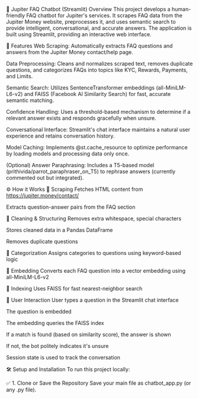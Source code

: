 🚀 Jupiter FAQ Chatbot (Streamlit) Overview
This project develops a human-friendly FAQ chatbot for Jupiter's services. It scrapes FAQ data from the Jupiter Money website, preprocesses it, and uses semantic search to provide intelligent, conversational, and accurate answers. The application is built using Streamlit, providing an interactive web interface.

🌟 Features
Web Scraping: Automatically extracts FAQ questions and answers from the Jupiter Money contact/help page.

Data Preprocessing: Cleans and normalizes scraped text, removes duplicate questions, and categorizes FAQs into topics like KYC, Rewards, Payments, and Limits.

Semantic Search: Utilizes SentenceTransformer embeddings (all-MiniLM-L6-v2) and FAISS (Facebook AI Similarity Search) for fast, accurate semantic matching.

Confidence Handling: Uses a threshold-based mechanism to determine if a relevant answer exists and responds gracefully when unsure.

Conversational Interface: Streamlit's chat interface maintains a natural user experience and retains conversation history.

Model Caching: Implements @st.cache_resource to optimize performance by loading models and processing data only once.

(Optional) Answer Paraphrasing: Includes a T5-based model (prithivida/parrot_paraphraser_on_T5) to rephrase answers (currently commented out but integrated).

⚙️ How it Works
🔹 Scraping
Fetches HTML content from https://jupiter.money/contact/

Extracts question-answer pairs from the FAQ section

🔹 Cleaning & Structuring
Removes extra whitespace, special characters

Stores cleaned data in a Pandas DataFrame

Removes duplicate questions

🔹 Categorization
Assigns categories to questions using keyword-based logic

🔹 Embedding
Converts each FAQ question into a vector embedding using all-MiniLM-L6-v2

🔹 Indexing
Uses FAISS for fast nearest-neighbor search

🔹 User Interaction
User types a question in the Streamlit chat interface

The question is embedded

The embedding queries the FAISS index

If a match is found (based on similarity score), the answer is shown

If not, the bot politely indicates it's unsure

Session state is used to track the conversation

🛠️ Setup and Installation
To run this project locally:

✅ 1. Clone or Save the Repository
Save your main file as chatbot_app.py (or any .py file).
